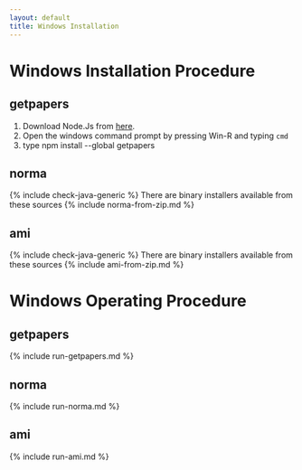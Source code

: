 ```yaml
---
layout: default
title: Windows Installation
---
```

# Windows Installation Procedure
## getpapers
1. Download Node.Js from [here](https://nodejs.org/en/download/).
1. Open the windows command prompt by pressing Win-R and typing ```cmd```
1. type npm install --global getpapers

## norma
{% include check-java-generic %}
There are binary installers available from these sources
{% include norma-from-zip.md %}

## ami
{% include check-java-generic %}
There are binary installers available from these sources
{% include ami-from-zip.md %}

# Windows Operating Procedure
## getpapers
{% include run-getpapers.md %}

## norma
{% include run-norma.md %}

## ami
{% include run-ami.md %}